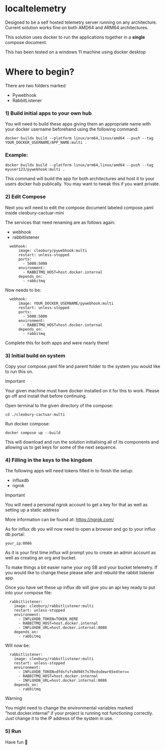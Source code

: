 # localtelemetry
Designed to be a self hosted telemetry server running on any architecture. Current solution works fine on both AMD64 and ARM64 architectures.

This solution uses docker to run the applications together in a **single** compose document.

This has been tested on a windows 11 machine using docker desktop 

# Where to begin?

There are two folders marked

- Pywebhook
- RabbitListener

### 1) Build initial apps to your own hub

You will need to build these apps giving them an appropriate name with your docker username beforehand using the following command:

```
docker buildx build --platform linux/arm64,linux/amd64 --push --tag YOUR_DOCKER_USERNAME/APP_NAME:multi .
```

### Example:
```
docker buildx build --platform linux/arm64,linux/amd64 --push --tag myuser123/pywebhook:multi .
```

This command will build the app for both architectures and host it to your users docker hub publically. You may want to tweak this if you want private.


### 2) Edit Compose

Next you will need to edit the compose document labeled compose.yaml inside cleobury-cactuar-mini

The services that need renaming are as follows again:

- webhook
- rabbitlistener

```
  webhook:
      image: cleobury/pywebhook:multi
      restart: unless-stopped
      ports:
        - 5000:5000
      environment:
        - RABBITMQ_HOST=host.docker.internal
      depends_on:
        - rabbitmq
```

Now needs to be:

```
  webhook:
      image: YOUR_DOCKER_USERNAME/pywebhook:multi
      restart: unless-stopped
      ports:
        - 5000:5000
      environment:
        - RABBITMQ_HOST=host.docker.internal
      depends_on:
        - rabbitmq
```

Complete this for both apps and were nearly there!

### 3) Initial build on system

Copy your compose.yaml file and parent folder to the system you would like to run this on.

> [!IMPORTANT]  
> Your given machine must have docker installed on it for this to work. Please go off and install that before continuing. 

Open terminal to the given directory of the compose:

```
cd ./cleobury-cactuar-multi
```

Run docker compose:

```
docker compose up --build
```

This will download and run the solution initialising all of its components and allowing us to get keys for some of the next sequence.

### 4) Filling in the keys to the kingdom

The following apps will need tokens filled in to finish the setup:

- influxdb
- ngrok


> [!IMPORTANT]  
> You will need a personal ngrok account to get a key for that as well as setting up a static address
>
> More information can be found at: https://ngrok.com/

As for influx db you will now need to open a browser and go to your influx db portal:

```
your_ip:8086
```

As it is your first time influx will prompt you to create an admin account as well as creating an org and bucket.

To make things a bit easier name your org SB and your bucket telemetry. If you would like to change these please alter and rebuild the rabbit listener app.

Once you have set these up influx db will give you an api key ready to put into your compose file:

```
  rabbitlistener:
    image: cleobury/rabbitlistener:multi
    restart: unless-stopped
    environment:
      - INFLUXDB_TOKEN=TOKEN_HERE
      - RABBITMQ_HOST=host.docker.internal
      - INFLUXDB_URL=host.docker.internal:8086
    depends_on:
      - rabbitmq
```

Will now be:

```
  rabbitlistener:
    image: cleobury/rabbitlistener:multi
    restart: unless-stopped
    environment:
      - INFLUXDB_TOKEN=dfdsfsfs0d98t7s70vdsdewr65e4ter==
      - RABBITMQ_HOST=host.docker.internal
      - INFLUXDB_URL=host.docker.internal:8086
    depends_on:
      - rabbitmq
```

> [!WARNING]
> You might need to change the environmental variables marked "host.docker.internal" if your project is running not functioning correctly. Just change it to the IP address of the system in use.


### 5) Run

Have fun 🙂
